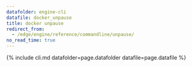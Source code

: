 ```yaml
---
datafolder: engine-cli
datafile: docker_unpause
title: docker unpause
redirect_from:
  - /edge/engine/reference/commandline/unpause/
no_read_time: true
---
```

<!--
Sorry, but the contents of this page are automatically generated from
Docker's source code. If you want to suggest a change to the text that appears
here, you'll need to find the string by searching this repo:

https://github.com/docker/cli
-->

{% include cli.md datafolder=page.datafolder datafile=page.datafile %}
